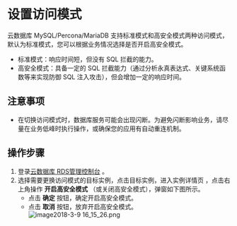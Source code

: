 # 设置访问模式
云数据库 MySQL/Percona/MariaDB 支持标准模式和高安全模式两种访问模式，默认为标准模式，您可以根据业务情况选择是否开启高安全模式。

* 标准模式：响应时间短，但没有 SQL 拦截的能力。
* 高安全模式：具备一定的 SQL 拦截能力（通过分析永真表达式、关键系统函数等来实现防御 SQL 注入攻击），但会增加一定的响应时间。

## 注意事项
* 在切换访问模式时，数据库服务可能会出现闪断。为避免闪断影响业务，请尽量在业务低峰时执行操作，或确保您的应用有自动重连机制。

## 操作步骤
1. 登录[云数据库 RDS管理控制台](https://rds-console.jdcloud.com/database) 。
2. 选择需要更换访问模式的目标实例，点击目标实例，进入实例详情页 ，点击右上角操作 **开启高安全模式** （或关闭高安全模式），弹窗如下图所示。
    * 点击 **确定** 按钮，确定开启高安全模式。
    * 点击 **取消** 按钮，放弃开启高安全模式。
![image2018-3-9 16_15_26.png](https://img1.jcloudcs.com/cms/091f03bf-2db8-4e80-b24a-5b110b83bce720180319113942.png)
